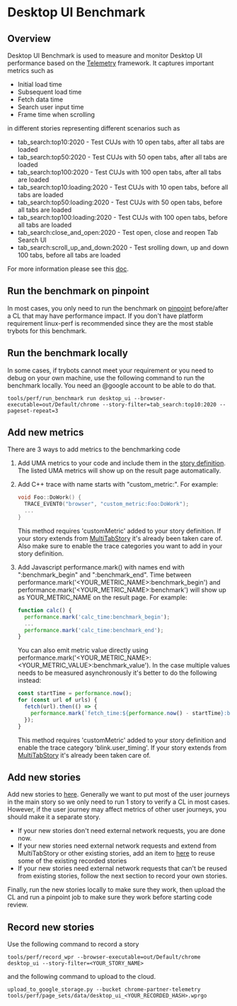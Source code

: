 # Desktop UI Benchmark

## Overview

Desktop UI Benchmark is used to measure and monitor Desktop UI performance based on the [Telemetry](https://chromium.googlesource.com/catapult/+/HEAD/telemetry/README.md) framework.
It captures important metrics such as

* Initial load time
* Subsequent load time
* Fetch data time
* Search user input time
* Frame time when scrolling

in different stories representing different scenarios such as
* tab_search:top10:2020 - Test CUJs with 10 open tabs, after all tabs are loaded
* tab_search:top50:2020 - Test CUJs with 50 open tabs, after all tabs are loaded
* tab_search:top100:2020 - Test CUJs with 100 open tabs, after all tabs are loaded
* tab_search:top10:loading:2020 - Test CUJs with 10 open tabs, before all tabs are loaded
* tab_search:top50:loading:2020 - Test CUJs with 50 open tabs, before all tabs are loaded
* tab_search:top100:loading:2020 - Test CUJs with 100 open tabs, before all tabs are loaded
* tab_search:close_and_open:2020 - Test open, close and reopen Tab Search UI
* tab_search:scroll_up_and_down:2020 - Test srolling down, up and down 100 tabs, before all tabs are loaded


For more information please see this [doc](https://docs.google.com/document/d/1-1ijT7wt05hlBZmSKjX_DaTCzVqpxbfTM1y-j7kYHlc).

## Run the benchmark on pinpoint

In most cases, you only need to run the benchmark on [pinpoint](https://pinpoint-dot-chromeperf.appspot.com/) before/after a CL that may have performance impact. If you don't have platform requirement linux-perf is recommended since they are the most stable trybots for this benchmark.


## Run the benchmark locally

In some cases, if trybots cannot meet your requirement or you need to debug on your own machine, use the following command to run the benchmark locally. You need an @google account to be able to do that.

```
tools/perf/run_benchmark run desktop_ui --browser-executable=out/Default/chrome --story-filter=tab_search:top10:2020 --pageset-repeat=3
```


## Add new metrics

There are 3 ways to add metrics to the benchmarking code

1. Add UMA metrics to your code and include them in the [story definition](../../../../tools/perf/page_sets/desktop_ui/tab_search_story.py). The listed UMA metrics will show up on the result page automatically.
2. Add C++ trace with name starts with "custom_metric:". For example:
   ```c++
   void Foo::DoWork() {
     TRACE_EVENT0("browser", "custom_metric:Foo:DoWork");
     ...
   }
   ```
   This method requires 'customMetric' added to your story definition. If your story extends from [MultiTabStory](../../../../tools/perf/page_sets/desktop_ui/multitab_story.py) it's already been taken care of. Also make sure to enable the trace categories you want to add in your story definition.

3. Add Javascript performance.mark() with names end with ":benchmark_begin" and ":benchmark_end". Time between performance.mark('<YOUR_METRIC_NAME>:benchmark_begin') and performance.mark('<YOUR_METRIC_NAME>:benchmark') will show up as YOUR_METRIC_NAME on the result page. For example:
   ```javascript
   function calc() {
     performance.mark('calc_time:benchmark_begin');
     ...
     performance.mark('calc_time:benchmark_end');
   }
   ```
   You can also emit metric value directly using performance.mark('<YOUR_METRIC_NAME>:<YOUR_METRIC_VALUE>:benchmark_value'). In the case multiple values needs to be measured asynchronously it's better to do the following instead:
   ```javascript
   const startTime = performance.now();
   for (const url of urls) {
     fetch(url).then(() => {
       performance.mark(`fetch_time:${performance.now() - startTime}:benchmark_value`);
     });
   }
   ```
   This method requires 'customMetric' added to your story definition and enable the trace category 'blink.user_timing'. If your story extends from [MultiTabStory](../../../../tools/perf/page_sets/desktop_ui/multitab_story.py) it's already been taken care of.


## Add new stories

Add new stories to [here](../../../../tools/perf/page_sets/desktop_ui/desktop_ui_stories.py).
Generally we want to put most of the user journeys in the main story so we only need to run 1 story to verify a CL in most cases. However, if the user journey may affect metrics of other user journeys, you should make it a separate story.

- If your new stories don't need external network requests, you are done now.
- If your new stories need external network requests and extend from MultiTabStory or other existing stories, add an item to [here](../../../../tools/perf/page_sets/data/desktop_ui.json) to reuse some of the existing recorded stories
- If your new stories need external network requests that can't be reused from existing stories, follow the next section to record your own stories.

Finally, run the new stories locally to make sure they work, then upload the CL and run a pinpoint job to make sure they work before starting code review.

## Record new stories

Use the following command to record a story
```
tools/perf/record_wpr --browser-executable=out/Default/chrome desktop_ui --story-filter=<YOUR_STORY_NAME>
```
and the following command to upload to the cloud.
```
upload_to_google_storage.py --bucket chrome-partner-telemetry tools/perf/page_sets/data/desktop_ui_<YOUR_RECORDED_HASH>.wprgo
```